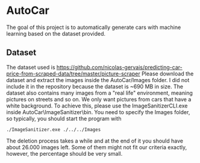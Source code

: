 # AutoCar

The goal of this project is to automatically generate cars with machine learning based on the dataset provided.

## Dataset
The dataset used is https://github.com/nicolas-gervais/predicting-car-price-from-scraped-data/tree/master/picture-scraper
Please download the dataset and extract the images inside the AutoCar/Images folder. I did not include it in the repository because the dataset is ~690 MB in size.
The dataset also contains many images from a "real life" environment, meaning pictures on streets and so on. We only want pictures from cars that have a white background. To achieve this, please use the ImageSanitizerCLI.exe inside AutoCar\ImageSanitizer\bin. 
You need to specify the Images folder, so typically, you should start the program with 
```
./ImageSanitizer.exe ./../../Images
```
The deletion process takes a while and at the end of it you should have about 26.000 images left. Some of them might not fit our criteria exactly, however, the percentage should be very small.

